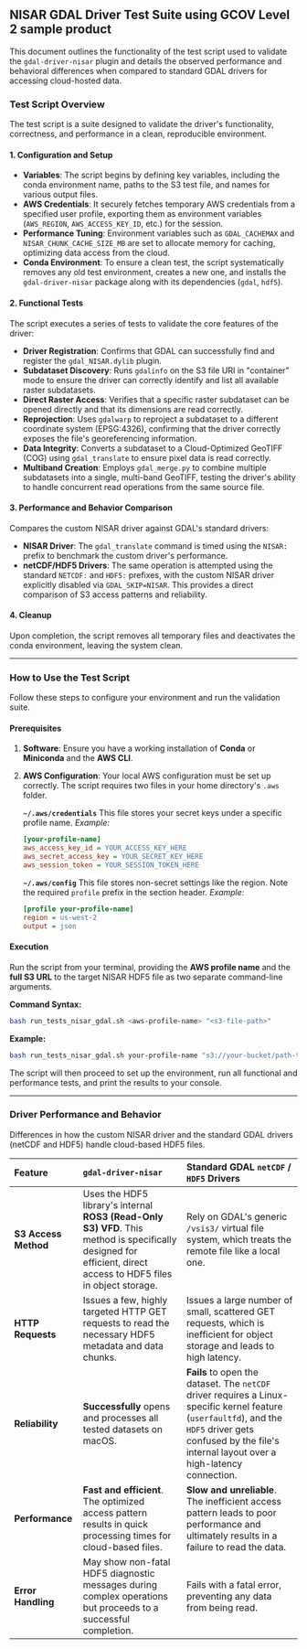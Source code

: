 ## NISAR GDAL Driver Test Suite using GCOV Level 2 sample product

This document outlines the functionality of the test script used to validate the `gdal-driver-nisar` plugin and details the observed performance and behavioral differences when compared to standard GDAL drivers for accessing cloud-hosted data.

### Test Script Overview

The test script is a suite designed to validate the driver's functionality, correctness, and performance in a clean, reproducible environment.

#### 1\. Configuration and Setup

  - **Variables**: The script begins by defining key variables, including the conda environment name, paths to the S3 test file, and names for various output files.
  - **AWS Credentials**: It securely fetches temporary AWS credentials from a specified user profile, exporting them as environment variables (`AWS_REGION`, `AWS_ACCESS_KEY_ID`, etc.) for the session.
  - **Performance Tuning**: Environment variables such as `GDAL_CACHEMAX` and `NISAR_CHUNK_CACHE_SIZE_MB` are set to allocate memory for caching, optimizing data access from the cloud.
  - **Conda Environment**: To ensure a clean test, the script systematically removes any old test environment, creates a new one, and installs the `gdal-driver-nisar` package along with its dependencies (`gdal`, `hdf5`).

#### 2\. Functional Tests

The script executes a series of tests to validate the core features of the driver:

  - **Driver Registration**: Confirms that GDAL can successfully find and register the `gdal_NISAR.dylib` plugin.
  - **Subdataset Discovery**: Runs `gdalinfo` on the S3 file URI in "container" mode to ensure the driver can correctly identify and list all available raster subdatasets.
  - **Direct Raster Access**: Verifies that a specific raster subdataset can be opened directly and that its dimensions are read correctly.
  - **Reprojection**: Uses `gdalwarp` to reproject a subdataset to a different coordinate system (EPSG:4326), confirming that the driver correctly exposes the file's georeferencing information.
  - **Data Integrity**: Converts a subdataset to a Cloud-Optimized GeoTIFF (COG) using `gdal_translate` to ensure pixel data is read correctly.
  - **Multiband Creation**: Employs `gdal_merge.py` to combine multiple subdatasets into a single, multi-band GeoTIFF, testing the driver's ability to handle concurrent read operations from the same source file.

#### 3\. Performance and Behavior Comparison

Compares the custom NISAR driver against GDAL's standard drivers:

  - **NISAR Driver**: The `gdal_translate` command is timed using the `NISAR:` prefix to benchmark the custom driver's performance.
  - **netCDF/HDF5 Drivers**: The same operation is attempted using the standard `NETCDF:` and `HDF5:` prefixes, with the custom NISAR driver explicitly disabled via `GDAL_SKIP=NISAR`. This provides a direct comparison of S3 access patterns and reliability.

#### 4\. Cleanup

Upon completion, the script removes all temporary files and deactivates the conda environment, leaving the system clean.

-----

### How to Use the Test Script

Follow these steps to configure your environment and run the validation suite.

#### Prerequisites

1.  **Software**: Ensure you have a working installation of **Conda** or **Miniconda** and the **AWS CLI**.

2.  **AWS Configuration**: Your local AWS configuration must be set up correctly. The script requires two files in your home directory's `.aws` folder.

    **`~/.aws/credentials`**
    This file stores your secret keys under a specific profile name.
    *Example:*

    ```ini
    [your-profile-name]
    aws_access_key_id = YOUR_ACCESS_KEY_HERE
    aws_secret_access_key = YOUR_SECRET_KEY_HERE
    aws_session_token = YOUR_SESSION_TOKEN_HERE
    ```

    **`~/.aws/config`**
    This file stores non-secret settings like the region. Note the required `profile` prefix in the section header.
    *Example:*

    ```ini
    [profile your-profile-name]
    region = us-west-2
    output = json
    ```

#### Execution

Run the script from your terminal, providing the **AWS profile name** and the **full S3 URL** to the target NISAR HDF5 file as two separate command-line arguments.

**Command Syntax:**

```bash
bash run_tests_nisar_gdal.sh <aws-profile-name> "<s3-file-path>"
```

**Example:**

```bash
bash run_tests_nisar_gdal.sh your-profile-name "s3://your-bucket/path-to-object/NISAR_L2_PR_GCOV_001_030_A_019_2800_SHNA_A_20081012T060911_20081012T060925_D00404_N_F_J_001.h5"
```

The script will then proceed to set up the environment, run all functional and performance tests, and print the results to your console.

-----

### Driver Performance and Behavior

Differences in how the custom NISAR driver and the standard GDAL drivers (netCDF and HDF5) handle cloud-based HDF5 files.

| Feature | `gdal-driver-nisar` | Standard GDAL `netCDF` / `HDF5` Drivers |
| :--- | :--- | :--- |
| **S3 Access Method** | Uses the HDF5 library's internal **ROS3 (Read-Only S3) VFD**. This method is specifically designed for efficient, direct access to HDF5 files in object storage. | Rely on GDAL's generic `/vsis3/` virtual file system, which treats the remote file like a local one. |
| **HTTP Requests** | Issues a few, highly targeted HTTP GET requests to read the necessary HDF5 metadata and data chunks. | Issues a large number of small, scattered GET requests, which is inefficient for object storage and leads to high latency. |
| **Reliability** | **Successfully** opens and processes all tested datasets on macOS. | **Fails** to open the dataset. The `netCDF` driver requires a Linux-specific kernel feature (`userfaultfd`), and the `HDF5` driver gets confused by the file's internal layout over a high-latency connection. |
| **Performance** | **Fast and efficient**. The optimized access pattern results in quick processing times for cloud-based files. | **Slow and unreliable**. The inefficient access pattern leads to poor performance and ultimately results in a failure to read the data. |
| **Error Handling** | May show non-fatal HDF5 diagnostic messages during complex operations but proceeds to a successful completion. | Fails with a fatal error, preventing any data from being read. |
